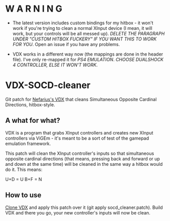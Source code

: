 # W A R N I N G
- The latest version includes custom bindings for my hitbox - it won't work if you're trying to clean a normal XInput device (I mean, it will work, but your controls will be all messed up). *DELETE THE PARAGRAPH UNDER "CUSTOM HITBOX FUCKERY" IF YOU WANT THIS TO WORK FOR YOU*. Open an issue if you have any problems.

- VDX works in a different way now (the mappings are done in the header file). I've only re-mapped it for *PS4 EMULATION*. *CHOOSE DUALSHOCK 4 CONTROLLER, ELSE IT WON'T WORK*.

# VDX-SOCD-cleaner
Git patch for [Nefarius's VDX](https://github.com/ViGEm/VDX) that cleans Simultaneous Opposite Cardinal Directions, hitbox-style.

## A what for what?
VDX is a program that grabs XInput controllers and creates new XInput controllers via ViGEm - it's meant to be a sort of test of the gamepad emulation framework.

This patch will clean the XInput controller's inputs so that simultaneous opposite cardinal directions (that means, pressing back and forward or up and down at the same time) will be cleaned in the same way a hitbox would do it. This means:

U+D = U
B+F = N

## How to use
[Clone VDX](https://github.com/ViGEm/VDX.git) and apply this patch over it (git apply socd_cleaner.patch). Build VDX and there you go, your new controller's inputs will now be clean.
